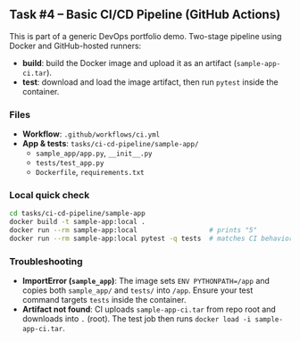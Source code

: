 ## Task #4 – Basic CI/CD Pipeline (GitHub Actions)

This is part of a generic DevOps portfolio demo. Two-stage pipeline using Docker and GitHub-hosted runners:

- **build**: build the Docker image and upload it as an artifact (`sample-app-ci.tar`).
- **test**: download and load the image artifact, then run `pytest` inside the container.

### Files

- **Workflow**: `.github/workflows/ci.yml`
- **App & tests**: `tasks/ci-cd-pipeline/sample-app/`
  - `sample_app/app.py`, `__init__.py`
  - `tests/test_app.py`
  - `Dockerfile`, `requirements.txt`

### Local quick check

```bash
cd tasks/ci-cd-pipeline/sample-app
docker build -t sample-app:local .
docker run --rm sample-app:local                  # prints "5"
docker run --rm sample-app:local pytest -q tests  # matches CI behavior
```

### Troubleshooting

- **ImportError (`sample_app`)**: The image sets `ENV PYTHONPATH=/app` and copies both `sample_app/` and `tests/` into `/app`. Ensure your test command targets `tests` inside the container.
- **Artifact not found**: CI uploads `sample-app-ci.tar` from repo root and downloads into `.` (root). The test job then runs `docker load -i sample-app-ci.tar`.